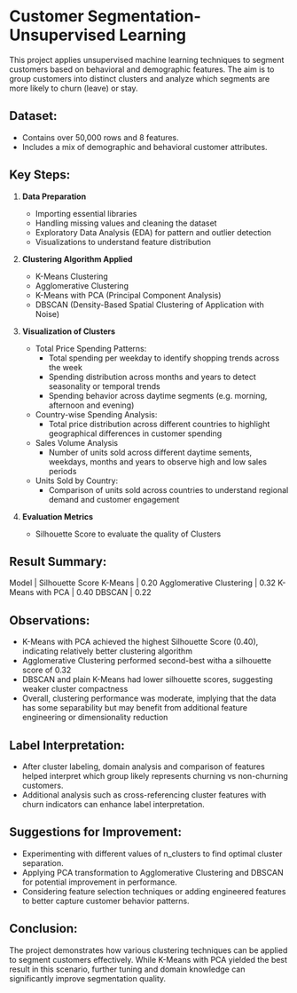 # Customer Segmentation- Unsupervised Learning

This project applies unsupervised machine learning techniques to segment customers based on behavioral and demographic features. The aim is to group customers into distinct clusters and analyze which segments are more likely to churn (leave) or stay.

## Dataset:
- Contains over 50,000 rows and 8 features.
- Includes a mix of demographic and behavioral customer attributes.

## Key Steps:
1. **Data Preparation**
   
   - Importing essential libraries
   - Handling missing values and cleaning the dataset
   - Exploratory Data Analysis (EDA) for pattern and outlier detection
   - Visualizations to understand feature distribution
     
3. **Clustering Algorithm Applied**
   
   - K-Means Clustering
   - Agglomerative Clustering
   - K-Means with PCA (Principal Component Analysis)
   - DBSCAN (Density-Based Spatial Clustering of Application with Noise)
     
5. **Visualization of Clusters**

   - Total Price Spending Patterns:
       - Total spending per weekday to identify shopping trends across the week
       - Spending distribution across months and years to detect seasonality or temporal trends
       - Spending behavior across daytime segments (e.g. morning, afternoon and evening)
    - Country-wise Spending Analysis:
        - Total price distribution across different countries to highlight geographical differences in customer spending
    - Sales Volume Analysis
        - Number of units sold across different daytime sements, weekdays, months and years to observe high and low sales periods
    - Units Sold by Country:
        - Comparison of units sold across countries to understand regional demand and customer engagement
    
7. **Evaluation Metrics**
   
   - Silhouette Score to evaluate the quality of Clusters
  
## Result Summary:

Model |  Silhouette Score
K-Means |  0.20
Agglomerative Clustering |  0.32
K-Means with PCA |  0.40
DBSCAN |  0.22

## Observations:

- K-Means with PCA achieved the highest Silhouette Score (0.40), indicating relatively better clustering algorithm
- Agglomerative Clustering performed second-best witha a silhouette score of 0.32
- DBSCAN and plain K-Means had lower silhouette scores, suggesting weaker cluster compactness
- Overall, clustering performance was moderate, implying that the data has some separability but may benefit from additional feature engineering or dimensionality reduction

## Label Interpretation:

- After cluster labeling, domain analysis and comparison of features helped interpret which group likely represents churning vs non-churning customers.
- Additional analysis such as cross-referencing cluster features with churn indicators can enhance label interpretation.

## Suggestions for Improvement:

- Experimenting with different values of n_clusters to find optimal cluster separation.
- Applying PCA transformation to Agglomerative Clustering and DBSCAN for potential improvement in performance.
- Considering feature selection techniques or adding engineered features to better capture customer behavior patterns.

## Conclusion:

The project demonstrates how various clustering techniques can be applied to segment customers effectively. While K-Means with PCA yielded the best result in this scenario, further tuning and domain knowledge can significantly improve segmentation quality.
